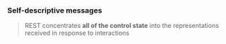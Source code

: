 ### Self-descriptive messages

> REST concentrates **all of the control state** into the representations received in response to interactions
